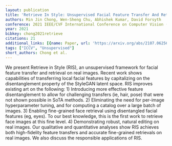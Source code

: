 ```yaml
---
layout: publication
title: 'Retrieve In Style: Unsupervised Facial Feature Transfer And Retrieval'
authors: Min Jin Chong, Wen-Sheng Chu, Abhishek Kumar, David Forsyth
conference: 2021 IEEE/CVF International Conference on Computer Vision (ICCV)
year: 2021
bibkey: chong2021retrieve
citations: 21
additional_links: [{name: Paper, url: 'https://arxiv.org/abs/2107.06256'}]
tags: ["ICCV", "Unsupervised"]
short_authors: Chong et al.
---
```

We present Retrieve in Style (RIS), an unsupervised framework for facial
feature transfer and retrieval on real images. Recent work shows capabilities
of transferring local facial features by capitalizing on the disentanglement
property of the StyleGAN latent space. RIS improves existing art on the
following: 1) Introducing more effective feature disentanglement to allow for
challenging transfers (ie, hair, pose) that were not shown possible in SoTA
methods. 2) Eliminating the need for per-image hyperparameter tuning, and for
computing a catalog over a large batch of images. 3) Enabling fine-grained face
retrieval using disentangled facial features (eg, eyes). To our best knowledge,
this is the first work to retrieve face images at this fine level. 4)
Demonstrating robust, natural editing on real images. Our qualitative and
quantitative analyses show RIS achieves both high-fidelity feature transfers
and accurate fine-grained retrievals on real images. We also discuss the
responsible applications of RIS.